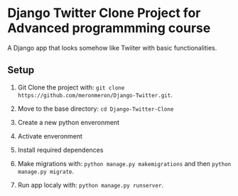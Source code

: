 # Django Twitter Clone Project for Advanced programmming course
A Django app that looks somehow like Twiiter with basic functionalities.

## Setup

1. Git Clone the project with: ```git clone https://github.com/meronmeron/Django-Twitter.git```.

2. Move to the base directory: ```cd Django-Twitter-Clone```

3. Create a new python enveronment 

4. Activate enveronment 

5. Install required dependences

6. Make migrations with: ```python manage.py makemigrations``` and then ```python manage.py migrate```.

7. Run app localy with: ```python manage.py runserver```.